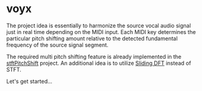# voyx

The project idea is essentially to harmonize the source vocal audio signal just in real time depending on the MIDI input. Each MIDI key determines the particular pitch shifting amount relative to the detected fundamental frequency of the source signal segment.

The required multi pitch shifting feature is already implemented in the [stftPitchShift](https://github.com/jurihock/stftPitchShift) project. An additional idea is to utilize [Sliding DFT](https://quod.lib.umich.edu/cgi/p/pod/dod-idx/sliding-is-smoother-than-jumping.pdf?c=icmc;idno=bbp2372.2005.086;format=pdf) instead of STFT.

Let's get started...
